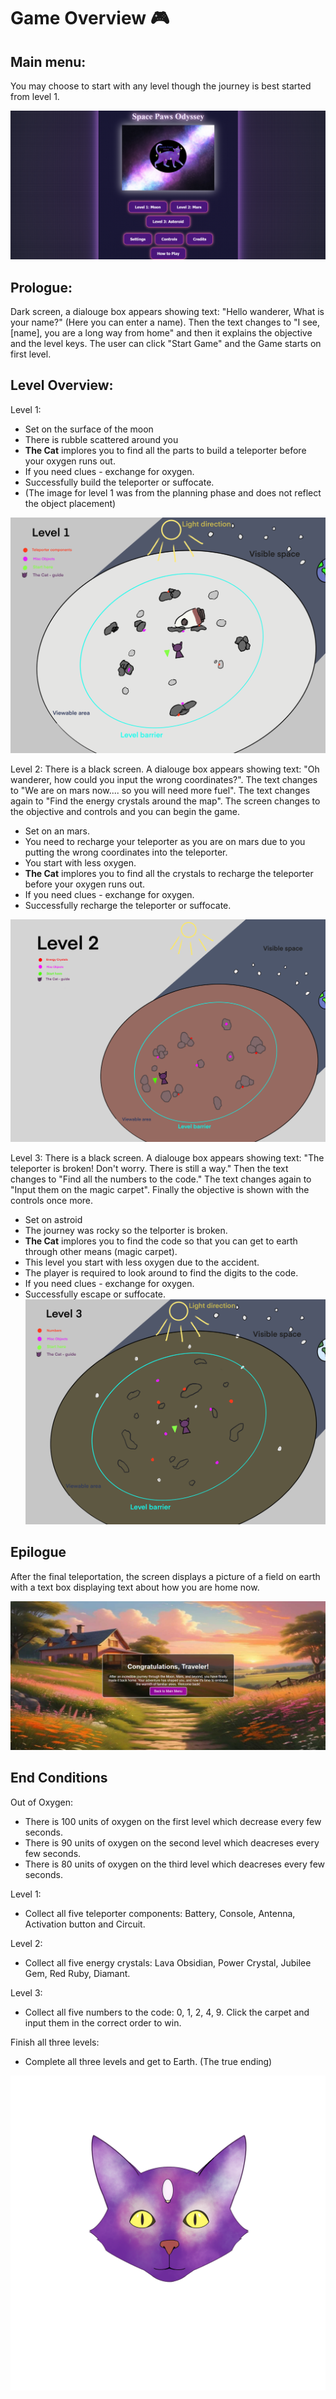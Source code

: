 # Game Overview :video_game:
## Main menu:
You may choose to start with any level though the journey is best started from level 1.

![Main menu](media/MenuScreenCat.png)

## Prologue:
Dark screen, a dialouge box appears showing text: "Hello wanderer, What is your name?" (Here you can enter a name).
Then the text changes to "I see, [name], you are a long way from home" and then it explains the objective and the level keys.
The user can click "Start Game" and the Game starts on first level.

## Level Overview:
Level 1:
- Set on the surface of the moon
- There is rubble scattered around you
- **The Cat** implores you to find all the parts to build a teleporter before your oxygen runs out.
- If you need clues - exchange for oxygen.
- Successfully build the teleporter or suffocate.
- (The image for level 1 was from the planning phase and does not reflect the object placement)

![Level 1 design overview](media/Level1DesignDrawing.png)

Level 2:
There is a black screen. A dialouge box appears showing text: "Oh wanderer, how could you input the wrong coordinates?". The text changes to "We are on mars now.... so you will need more fuel". The text changes again to "Find the energy crystals around the map". The screen changes to the objective and controls and you can begin the game.
- Set on an mars.
- You need to recharge your teleporter as you are on mars due to you putting the wrong coordinates into the teleporter.
- You start with less oxygen.
- **The Cat** implores you to find all the crystals to recharge the teleporter before your oxygen runs out.
- If you need clues - exchange for oxygen.
- Successfully recharge the teleporter or suffocate.

![Level 2 design overview](media/Level2DesignDrawing.png)

Level 3:
There is a black screen. A dialouge box appears showing text: "The teleporter is broken! Don't worry. There is still a way." Then the text changes to "Find all the numbers to the code." The text changes again to "Input them on the magic carpet". Finally the objective is shown with the controls once more.
- Set on astroid
- The journey was rocky so the telporter is broken.
- **The Cat** implores you to find the code so that you can get to earth through other means (magic carpet).
- This level you start with less oxygen due to the accident.
- The player is required to look around to find the digits to the code.
- If you need clues - exchange for oxygen.
- Successfully escape or suffocate.
![Level 3 design overview](media/Level3DesignDrawing2.png)

## Epilogue
After the final teleportation, the screen displays a picture of a field on earth with a text box displaying text about how you are home now. 

![Main menu](media/EpilougeScreen.png)

## End Conditions
Out of Oxygen:
- There is 100 units of oxygen on the first level which decrease every few seconds.
- There is 90 units of oxygen on the second level which deacreses every few seconds.
- There is 80 units of oxygen on the third level which deacreses every few seconds.

Level 1:
- Collect all five teleporter components: Battery, Console, Antenna, Activation button and Circuit.
  
Level 2:
- Collect all five energy crystals: Lava Obsidian, Power Crystal, Jubilee Gem, Red Ruby, Diamant.

Level 3: 
- Collect all five numbers to the code: 0, 1, 2, 4, 9. Click the carpet and input them in the correct order to win.

Finish all three levels:
- Complete all three levels and get to Earth. (The true ending)



![Cat Sprite](media/SpaceCat.png)


